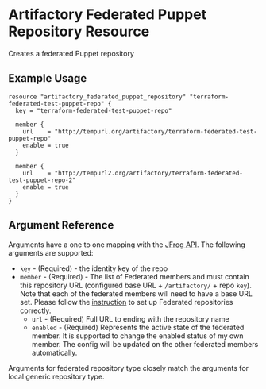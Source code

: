 # Artifactory Federated Puppet Repository Resource

Creates a federated Puppet repository

## Example Usage

```hcl
resource "artifactory_federated_puppet_repository" "terraform-federated-test-puppet-repo" {
  key = "terraform-federated-test-puppet-repo"

  member {
    url    = "http://tempurl.org/artifactory/terraform-federated-test-puppet-repo"
    enable = true
  }

  member {
    url    = "http://tempurl2.org/artifactory/terraform-federated-test-puppet-repo-2"
    enable = true
  }
}
```

## Argument Reference

Arguments have a one to one mapping with the [JFrog API](https://www.jfrog.com/confluence/display/JFROG/Repository+Configuration+JSON#RepositoryConfigurationJSON-FederatedRepository). The following arguments are supported:

* `key` - (Required) - the identity key of the repo
* `member` - (Required) - The list of Federated members and must contain this repository URL (configured base URL + `/artifactory/` + repo `key`). Note that each of the federated members will need to have a base URL set. Please follow the [instruction](https://www.jfrog.com/confluence/display/JFROG/Working+with+Federated+Repositories#WorkingwithFederatedRepositories-SettingUpaFederatedRepository) to set up Federated repositories correctly.
    * `url` - (Required) Full URL to ending with the repository name
    * `enabled` - (Required) Represents the active state of the federated member. It is supported to change the enabled status of my own member. The config will be updated on the other federated members automatically.

Arguments for federated repository type closely match the arguments for local generic repository type.
